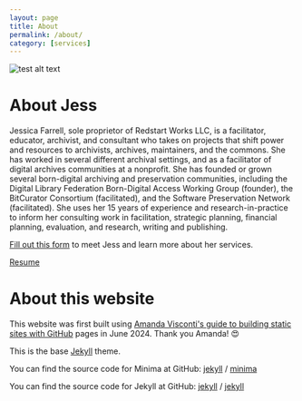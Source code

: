 ```yaml
---
layout: page
title: About
permalink: /about/
category: [services]
---
```

![test alt text](/RedstartWorks/images/jess-farrell-2021.jpeg)

# About Jess

Jessica Farrell, sole proprietor of Redstart Works LLC, is a facilitator, educator, archivist, and consultant who takes on projects that shift power and resources to archivists, archives, maintainers, and the commons. She has worked in several different archival settings, and as a facilitator of digital archives communities at a nonprofit. She has founded or grown several born-digital archiving and preservation communities, including the Digital Library Federation Born-Digital Access Working Group (founder), the BitCurator Consortium (facilitated), and the Software Preservation Network (facilitated). She uses her 15 years of experience and research-in-practice to inform her consulting work in facilitation, strategic planning, financial planning, evaluation, and research, writing and publishing.

[Fill out this form](https://cryptpad.fr/form/#/2/form/view/5Fe4bFFpzqkE9Z8mO6Vl+Wx9G3aE9oNjgCpz5upf0r8/) to meet Jess and learn more about her services.

[Resume](https://drive.google.com/file/d/1IZ07QFIW7ZmOQQC207I4rcF3s7-IhUtL/view?usp=sharing)

# About this website
This website was first built using [Amanda Visconti's guide to building static sites with GitHub](https://programminghistorian.org/en/lessons/building-static-sites-with-jekyll-github-pages) pages in June 2024. Thank you Amanda! 😍

This is the base [Jekyll](https://jekyllrb.com/) theme. 

You can find the source code for Minima at GitHub:
[jekyll][jekyll-organization] /
[minima](https://github.com/jekyll/minima)

You can find the source code for Jekyll at GitHub:
[jekyll][jekyll-organization] /
[jekyll](https://github.com/jekyll/jekyll)


[jekyll-organization]: https://github.com/jekyll
